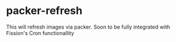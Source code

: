 # packer-refresh
This will refresh images via packer. Soon to be fully integrated with Fission's Cron functionallity

